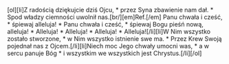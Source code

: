 [ol][li]Z radością dziękujcie dziś Ojcu, * przez Syna zbawienie nam dał. * Spod władzy ciemności uwolnił nas.[br/][em]Ref.[/em] Panu chwała i cześć, * śpiewaj alleluja! * Panu chwała i cześć, * śpiewaj Bogu pieśń nową, alleluja! * Alleluja! * Alleluja! * Alleluja! * Alleluja![/li][li]W Nim wszystko zostało stworzone, * w Nim wszystko istnienie swe ma. * Przez Krew Swoją pojednał nas z Ojcem.[/li][li]Niech moc Jego chwały umocni was, * a w sercu panuje Bóg * i wszystkim we wszystkich jest Chrystus.[/li][/ol]